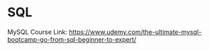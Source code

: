 # SQL

MySQL Course Link: https://www.udemy.com/the-ultimate-mysql-bootcamp-go-from-sql-beginner-to-expert/
